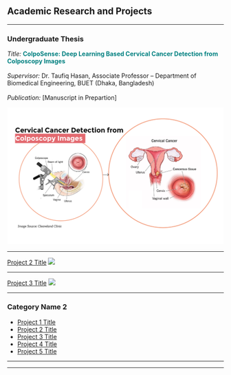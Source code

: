 ## Academic Research and Projects

---

### Undergraduate Thesis

_Title:_ <span style="color:teal">**ColpoSense: Deep Learning Based Cervical Cancer Detection from Colposcopy Images**</span>
<br><br>
_Supervisor:_ Dr. Taufiq Hasan, Associate Professor – Department of Biomedical Engineering, BUET (Dhaka, Bangladesh)
<br><br>
_Publication:_ [Manuscript in Prepartion]

![Image](Images/Thesis_1.png?raw=true")

---
[Project 2 Title](/pdf/sample_presentation.pdf)
<img src="images/dummy_thumbnail.jpg?raw=true"/>

---
[Project 3 Title](http://example.com/)
<img src="images/dummy_thumbnail.jpg?raw=true"/>

---

### Category Name 2

- [Project 1 Title](http://example.com/)
- [Project 2 Title](http://example.com/)
- [Project 3 Title](http://example.com/)
- [Project 4 Title](http://example.com/)
- [Project 5 Title](http://example.com/)

---




---
